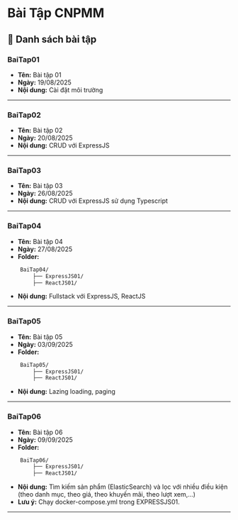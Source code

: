 # Bài Tập CNPMM

## 📌 Danh sách bài tập

### BaiTap01
- **Tên:** Bài tập 01  
- **Ngày:** 19/08/2025  
- **Nội dung:** Cài đặt môi trường  
---
### BaiTap02
- **Tên:** Bài tập 02  
- **Ngày:** 20/08/2025  
- **Nội dung:** CRUD với ExpressJS  
---
### BaiTap03
- **Tên:** Bài tập 03  
- **Ngày:** 26/08/2025  
- **Nội dung:** CRUD với ExpressJS sử dụng Typescript
---
### BaiTap04
- **Tên:** Bài tập 04  
- **Ngày:** 27/08/2025  
- **Folder:**
```bash
    BaiTap04/
        ├── ExpressJS01/  
        ├── ReactJS01/  
```
- **Nội dung:** Fullstack với ExpressJS, ReactJS
---
### BaiTap05
- **Tên:** Bài tập 05  
- **Ngày:** 03/09/2025  
- **Folder:**
```bash
    BaiTap05/
        ├── ExpressJS01/  
        ├── ReactJS01/  
```
- **Nội dung:** Lazing loading, paging
---
### BaiTap06
- **Tên:** Bài tập 06  
- **Ngày:** 09/09/2025  
- **Folder:**
```bash
    BaiTap06/
        ├── ExpressJS01/  
        ├── ReactJS01/  
```
- **Nội dung:** Tìm kiếm sản phẩm (ElasticSearch) và lọc với nhiều điều kiện (theo danh mục, theo giá, theo khuyến mãi, theo lượt xem,...)
- **Lưu ý:** Chạy docker-compose.yml trong EXPRESSJS01.
---